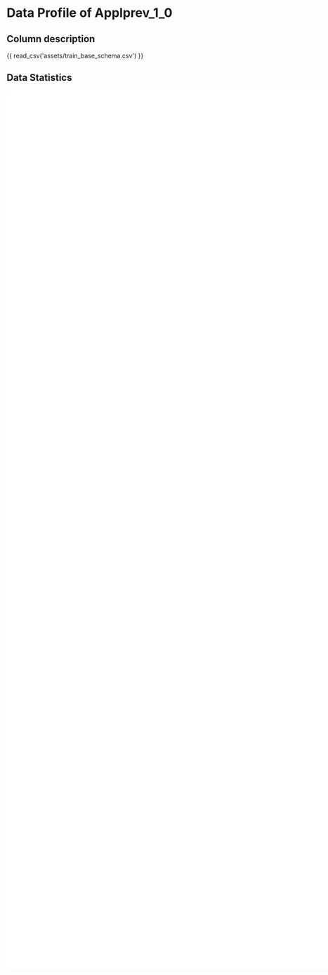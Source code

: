 # Data Profile of Applprev_1_0

## Column description

{{ read_csv('assets/train_base_schema.csv') }}

## Data Statistics

<iframe width=2800, height=2000 frameBorder=0 src="../assets/train_base_report.html"></iframe>

    